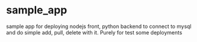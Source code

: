 # sample_app
sample app for deploying nodejs front, python backend to connect to mysql and do simple add, pull, delete with it. Purely for test some deployments
